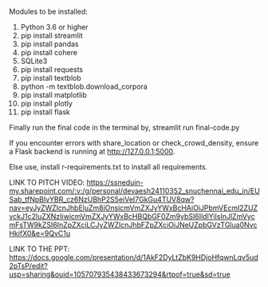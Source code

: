 Modules to be installed:

1. Python 3.6 or higher
2. pip install streamlit
3. pip install pandas
4. pip install cohere
5. SQLite3
6. pip install requests
7. pip install textblob
8. python -m textblob.download_corpora
9. pip install matplotlib
10. pip install plotly
11. pip install flask

Finally run the final code in the terminal by, streamlit run final-code.py

If you encounter errors with share_location or check_crowd_density, ensure a Flask backend is running at http://127.0.0.1:5000.


Else use,  install r-requirements.txt to install all requirements.

LINK TO PITCH VIDEO: https://ssneduin-my.sharepoint.com/:v:/g/personal/devaesh24110352_snuchennai_edu_in/EUSab_tfNpBIvYBR_cz6NzUBhP2S5eiVeI7GkGu4TUV8qw?nav=eyJyZWZlcnJhbEluZm8iOnsicmVmZXJyYWxBcHAiOiJPbmVEcml2ZUZvckJ1c2luZXNzIiwicmVmZXJyYWxBcHBQbGF0Zm9ybSI6IldlYiIsInJlZmVycmFsTW9kZSI6InZpZXciLCJyZWZlcnJhbFZpZXciOiJNeUZpbGVzTGlua0NvcHkifX0&e=9QvC1u

LINK TO THE PPT: https://docs.google.com/presentation/d/1AkF2DyLtZbK9HDjoHfqwnLqv5ud2pTsP/edit?usp=sharing&ouid=105707935438433673294&rtpof=true&sd=true
